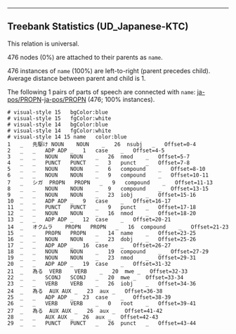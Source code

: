 

--------------------------------------------------------------------------------

## Treebank Statistics (UD_Japanese-KTC)

This relation is universal.

476 nodes (0%) are attached to their parents as `name`.

476 instances of `name` (100%) are left-to-right (parent precedes child).
Average distance between parent and child is 1.

The following 1 pairs of parts of speech are connected with `name`: [ja-pos/PROPN]()-[ja-pos/PROPN]() (476; 100% instances).


~~~ conllu
# visual-style 15	bgColor:blue
# visual-style 15	fgColor:white
# visual-style 14	bgColor:blue
# visual-style 14	fgColor:white
# visual-style 14 15 name	color:blue
1	_	先駆け	NOUN	NOUN	_	26	nsubj	_	Offset=0-4
2	_	_	ADP	ADP	_	1	case	_	Offset=4-5
3	_	_	NOUN	NOUN	_	26	nmod	_	Offset=5-7
4	_	_	PUNCT	PUNCT	_	3	punct	_	Offset=7-8
5	_	_	NOUN	NOUN	_	6	compound	_	Offset=8-10
6	_	_	NOUN	NOUN	_	9	compound	_	Offset=10-11
7	_	シガ	PROPN	PROPN	_	9	compound	_	Offset=11-13
8	_	_	NOUN	NOUN	_	9	compound	_	Offset=13-15
9	_	_	NOUN	NOUN	_	23	iobj	_	Offset=15-16
10	_	_	ADP	ADP	_	9	case	_	Offset=16-17
11	_	_	PUNCT	PUNCT	_	9	punct	_	Offset=17-18
12	_	_	NOUN	NOUN	_	16	nmod	_	Offset=18-20
13	_	_	ADP	ADP	_	12	case	_	Offset=20-21
14	_	オクムラ	PROPN	PROPN	_	16	compound	_	Offset=21-23
15	_	_	PROPN	PROPN	_	14	name	_	Offset=23-25
16	_	_	NOUN	NOUN	_	23	dobj	_	Offset=25-26
17	_	_	ADP	ADP	_	16	case	_	Offset=26-27
18	_	_	NOUN	NOUN	_	19	compound	_	Offset=27-29
19	_	_	NOUN	NOUN	_	23	nmod	_	Offset=29-31
20	_	_	ADP	ADP	_	19	case	_	Offset=31-32
21	_	為る	VERB	VERB	_	20	mwe	_	Offset=32-33
22	_	_	SCONJ	SCONJ	_	20	mwe	_	Offset=33-34
23	_	_	VERB	VERB	_	26	iobj	_	Offset=34-36
24	_	為る	AUX	AUX	_	23	aux	_	Offset=36-38
25	_	_	ADP	ADP	_	23	case	_	Offset=38-39
26	_	_	VERB	VERB	_	0	root	_	Offset=39-41
27	_	為る	AUX	AUX	_	26	aux	_	Offset=41-42
28	_	_	AUX	AUX	_	26	aux	_	Offset=42-43
29	_	_	PUNCT	PUNCT	_	26	punct	_	Offset=43-44

~~~


